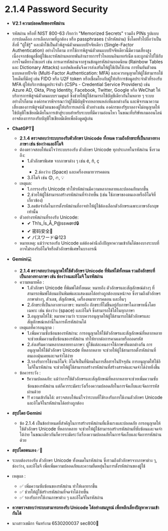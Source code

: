 # 2.1.4 Password Security
- **V2.1 ความปลอดภัยของรหัสผ่าน**
 - รหัสผ่าน หรือที่ NIST 800-63 เรียกว่า "Memorized Secrets" รวมถึง PINs รูปแบบการปลดล็อก การเลือกภาพที่ถูกต้อง หรือ passphrases (วลีรหัสผ่าน) ซึ่งโดยทั่วไปถือว่าเป็นสิ่งที่ "ผู้ใช้รู้" และมักใช้เป็นตัวพิสูจน์ตัวตนแบบปัจจัยเดียว (Single-Factor Authentication)
  อย่างไรก็ตาม การใช้การพิสูจน์ตัวตนแบบปัจจัยเดียวนี้มีความเสี่ยงสูง เนื่องจากข้อมูลชื่อผู้ใช้และรหัสผ่านหลายพันล้านรายการรั่วไหลบนอินเทอร์เน็ต และถูกนำไปใช้กับการโจมตีทางไซเบอร์ เช่น การเดารหัสผ่านจากฐานข้อมูลรหัสผ่านยอดนิยม (Rainbow Tables และ Dictionary Attacks) แอปพลิเคชันจึงควรส่งเสริมให้ผู้ใช้เปิดใช้งาน การยืนยันตัวตนแบบหลายปัจจัย (Multi-Factor Authentication: MFA) และควรอนุญาตให้ผู้ใช้สามารถใช้โทเค็นที่มีอยู่ เช่น FIDO หรือ U2F token หรือเชื่อมโยงกับผู้ให้บริการข้อมูลประจำตัวที่รองรับ MFA
  ผู้ให้บริการข้อมูลประจำตัว (CSPs - Credential Service Providers) เช่น Azure AD, Okta, Ping Identity, Facebook, Twitter, Google หรือ WeChat ให้บริการการพิสูจน์ตัวตนแบบรวมศูนย์ ซึ่งช่วยให้ผู้ใช้สามารถใช้บัญชีเดียวกันในหลาย ๆ ระบบ อย่างไรก็ตาม องค์กรควรพิจารณาว่าผู้ใช้มีบัญชีจากหลายแหล่งที่แตกต่างกัน และพิจารณาความเสี่ยงของการพิสูจน์ตัวตนของผู้ให้บริการเหล่านี้ ตัวอย่างเช่น องค์กรของรัฐบาลอาจไม่อนุญาตให้ใช้บัญชีโซเชียลมีเดียในการเข้าสู่ระบบสำหรับระบบที่มีความอ่อนไหว ในขณะที่บริษัทเกมออนไลน์อาจต้องการรองรับบัญชีโซเชียลมีเดียเพื่อดึงดูดผู้เล่น
- **ChatGPT**📱
   - **2.1.4	ตรวจสอบว่าระบบรองรับตัวอักษร Unicode ทั้งหมด รวมถึงอักขระที่เป็นกลางทางภาษา เช่น ช่องว่างและอีโมจิ**
   - ต้องตรวจสอบให้แน่ใจว่าระบบรองรับ ตัวอักษร Unicode ทุกประเภทในรหัสผ่าน ซึ่งรวมถึง:
     - 1.ตัวอักษรพิเศษ จากภาษาต่าง ๆ เช่น é, ñ, ç
     -  - 2.ช่องว่าง (Space) และเครื่องหมายวรรคตอน
     - 3.อีโมจิ เช่น 😊, 🔥, 💡
   - เหตุผล:
     - 1.การรองรับ Unicode ทำให้รหัสผ่านมีความหลากหลายและปลอดภัยมากขึ้น
     - 2.ช่วยให้ผู้ใช้สามารถสร้างรหัสผ่านที่จำง่ายขึ้น (เช่น ใช้ภาษาของตนเองหรืออีโมจิที่เกี่ยวข้อง)
     - 3.ลดข้อจำกัดในการตั้งรหัสผ่านที่อาจทำให้ผู้ใช้ต้องเลือกตัวอักษรเฉพาะภาษาอังกฤษเท่านั้น
   - ตัวอย่างรหัสผ่านที่รองรับ Unicode:
     - ✔ Th!s_Ís_Å_P@sswørd🔒
     - ✔ 密码安全🔑
     - ✔ パスワード😀123
   - หมายเหตุ: แม้ว่าจะรองรับ Unicode แต่ต้องคำนึงถึงปัญหาความเข้ากันได้ของบางระบบที่อาจไม่รองรับอีโมจิหรือตัวอักษรพิเศษในบางกรณี
- **Gemini**💻
  - **2.1.4 ตรวจสอบว่าอนุญาตให้ใช้ตัวอักษร Unicode ที่พิมพ์ได้ทั้งหมด รวมถึงอักขระที่เป็นกลางทางภาษา เช่น ช่องว่างและอิโมจิ ในรหัสผ่าน**
  - ความหมายคือ :
    - 1.ตัวอักษร Unicode ที่พิมพ์ได้ทั้งหมด: หมายถึง ตัวอักษรและสัญลักษณ์ต่างๆ ที่สามารถพิมพ์ได้บนแป้นพิมพ์และแสดงผลได้อย่างถูกต้องบนหน้าจอ ซึ่งรวมถึงตัวอักษรภาษาต่างๆ, ตัวเลข, สัญลักษณ์, เครื่องหมายวรรคตอน และอื่นๆ
    - 2.อักขระที่เป็นกลางทางภาษา: หมายถึง อักขระที่ไม่ขึ้นอยู่กับภาษาใดภาษาหนึ่งโดยเฉพาะ เช่น ช่องว่าง (space) และอิโมจิ ซึ่งสามารถใช้ได้ในทุกภาษา
    - 3.อนุญาตให้ใช้: หมายความว่า ระบบควรอนุญาตให้ผู้ใช้สามารถใช้ตัวอักษรและสัญลักษณ์เหล่านี้ในการตั้งรหัสผ่านได้
  - เหตุผลที่ควรอนุญาต :
    - 1.เพิ่มความซับซ้อนของรหัสผ่าน: การอนุญาตให้ใช้ตัวอักษรและสัญลักษณ์ที่หลากหลาย จะช่วยเพิ่มความซับซ้อนของรหัสผ่าน ทำให้ยากต่อการคาดเดาหรือถอดรหัส
    - 2.ส่งเสริมความหลากหลายทางภาษา: ผู้ใช้แต่ละคนอาจใช้ภาษาที่แตกต่างกัน การอนุญาตให้ใช้ตัวอักษร Unicode ที่หลากหลาย จะช่วยให้ผู้ใช้สามารถตั้งรหัสผ่านที่ตนเองคุ้นเคยและจดจำได้ง่าย
    - 3.รองรับการใช้งานอิโมจิ: อิโมจิเป็นที่นิยมในการสื่อสารในปัจจุบัน การอนุญาตให้ใช้อิโมจิในรหัสผ่าน จะช่วยให้ผู้ใช้สามารถสร้างรหัสผ่านที่สร้างสรรค์และจดจำได้ง่ายยิ่งขึ้น
  - ข้อควรระวัง :
    - ❗️ความปลอดภัย: แม้ว่าการใช้ตัวอักษรและสัญลักษณ์ที่หลากหลายจะช่วยเพิ่มความซับซ้อนของรหัสผ่าน แต่ก็ควรระมัดระวังเรื่องความปลอดภัยในการจัดเก็บและจัดการรหัสผ่านด้วย
    - ‼️ ความเข้ากันได้: ตรวจสอบให้แน่ใจว่าระบบที่ใช้รองรับการใช้งานตัวอักษร Unicode และอิโมจิในรหัสผ่านได้อย่างถูกต้อง
- **สรุปโดย Gemini**
  - ข้อ 2.1.4 เป็นข้อกำหนดที่สำคัญในการสร้างรหัสผ่านที่แข็งแรงและปลอดภัย การอนุญาตให้ใช้ตัวอักษร Unicode ที่หลากหลาย จะช่วยให้ผู้ใช้สามารถสร้างรหัสผ่านที่ซับซ้อนและจดจำได้ง่าย ในขณะเดียวกันก็ควรระมัดระวังเรื่องความปลอดภัยในการจัดเก็บและจัดการรหัสผ่านด้วย
- **สรุปโดยตนเอง**✅📝
- ระบบต้องรองรับ ตัวอักษร Unicode ทั้งหมดในรหัสผ่าน ซึ่งรวมถึงตัวอักษรจากภาษาต่าง ๆ, ช่องว่าง, และอีโมจิ เพื่อเพิ่มความปลอดภัยและความยืดหยุ่นในการตั้งรหัสผ่านของผู้ใช้
- เหตุผล :
  - ✅ เพิ่มความซับซ้อนของรหัสผ่าน ทำให้เดายากขึ้น
  - ✅ ช่วยให้ผู้ใช้สร้างรหัสผ่านที่จดจำได้ง่ายขึ้น
  - ✅ รองรับการใช้งานภาษาต่าง ๆ และอีโมจิในรหัสผ่าน
- **ควรตรวจสอบว่าระบบสามารถรองรับ Unicode ได้อย่างสมบูรณ์ เพื่อหลีกเลี่ยงปัญหาความเข้ากันได้**

- นางสาวเขมิกา จันทร์งาม 6530200037 sec800🍐
